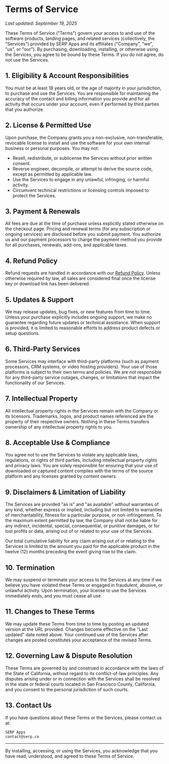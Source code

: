 # Terms of Service

_Last updated: September 19, 2025_

These Terms of Service ("Terms") govern your access to and use of the software products, landing pages, and related services (collectively, the "Services") provided by SERP Apps and its affiliates ("Company", "we", "us", or "our"). By purchasing, downloading, installing, or otherwise using the Services, you agree to be bound by these Terms. If you do not agree, do not use the Services.

## 1. Eligibility & Account Responsibilities

You must be at least 18 years old, or the age of majority in your jurisdiction, to purchase and use the Services. You are responsible for maintaining the accuracy of the contact and billing information you provide and for all activity that occurs under your account, even if performed by third parties that you authorize.

## 2. License & Permitted Use

Upon purchase, the Company grants you a non-exclusive, non-transferable, revocable license to install and use the software for your own internal business or personal purposes. You may not:

- Resell, redistribute, or sublicense the Services without prior written consent.
- Reverse engineer, decompile, or attempt to derive the source code, except as permitted by applicable law.
- Use the Services to engage in any unlawful, infringing, or harmful activity.
- Circumvent technical restrictions or licensing controls imposed to protect the Services.

## 3. Payment & Renewals

All fees are due at the time of purchase unless explicitly stated otherwise on the checkout page. Pricing and renewal terms (for any subscription or ongoing services) are disclosed before you submit payment. You authorize us and our payment processors to charge the payment method you provide for all purchases, renewals, add-ons, and applicable taxes.

## 4. Refund Policy

Refund requests are handled in accordance with our [Refund Policy](https://github.com/serpapps/legal/blob/main/refund-policy.md). Unless otherwise required by law, all sales are considered final once the license key or download link has been delivered.

## 5. Updates & Support

We may release updates, bug fixes, or new features from time to time. Unless your purchase explicitly includes ongoing support, we make no guarantee regarding future updates or technical assistance. When support is provided, it is limited to reasonable efforts to address product defects or setup questions.

## 6. Third-Party Services

Some Services may interface with third-party platforms (such as payment processors, CRM systems, or video hosting providers). Your use of those platforms is subject to their own terms and policies. We are not responsible for any third-party service outages, changes, or limitations that impact the functionality of our Services.

## 7. Intellectual Property

All intellectual property rights in the Services remain with the Company or its licensors. Trademarks, logos, and product names referenced are the property of their respective owners. Nothing in these Terms transfers ownership of any intellectual property rights to you.

## 8. Acceptable Use & Compliance

You agree not to use the Services to violate any applicable laws, regulations, or rights of third parties, including intellectual property rights and privacy laws. You are solely responsible for ensuring that your use of downloaded or captured content complies with the terms of the source platform and any licenses granted by content owners.

## 9. Disclaimers & Limitation of Liability

The Services are provided "as is" and "as available" without warranties of any kind, whether express or implied, including but not limited to warranties of merchantability, fitness for a particular purpose, or non-infringement. To the maximum extent permitted by law, the Company shall not be liable for any indirect, incidental, special, consequential, or punitive damages, or for lost profits or data, arising out of or related to your use of the Services.

Our total cumulative liability for any claim arising out of or relating to the Services is limited to the amount you paid for the applicable product in the twelve (12) months preceding the event giving rise to the claim.

## 10. Termination

We may suspend or terminate your access to the Services at any time if we believe you have violated these Terms or engaged in fraudulent, abusive, or unlawful activity. Upon termination, your license to use the Services immediately ends, and you must cease all use.

## 11. Changes to These Terms

We may update these Terms from time to time by posting an updated version at the URL provided. Changes become effective on the "Last updated" date noted above. Your continued use of the Services after changes are posted constitutes your acceptance of the revised Terms.

## 12. Governing Law & Dispute Resolution

These Terms are governed by and construed in accordance with the laws of the State of California, without regard to its conflict-of-law principles. Any disputes arising under or in connection with the Services shall be resolved in the state or federal courts located in San Francisco County, California, and you consent to the personal jurisdiction of such courts.

## 13. Contact Us

If you have questions about these Terms or the Services, please contact us at:

```
SERP Apps
contact@serp.co
```

---

By installing, accessing, or using the Services, you acknowledge that you have read, understood, and agreed to these Terms of Service.
